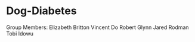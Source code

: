 Dog-Diabetes
============

Group Members:
Elizabeth Britton
Vincent Do
Robert Glynn
Jared Rodman
Tobi Idowu
